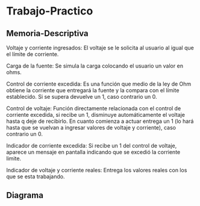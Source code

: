 # Trabajo-Practico


## Memoria-Descriptiva

Voltaje y corriente ingresados: El voltaje se le solicita al usuario al igual que el límite de corriente. 

Carga de la fuente: Se simula la carga colocando el usuario un valor en ohms.

Control de corriente excedida: Es una función que medio de la ley de Ohm obtiene la corriente que entregará la fuente y la compara con el límite establecido. Si se supera devuelve un 1, caso contrario un 0.

Control de voltaje: Función directamente relacionada con el control de corriente excedida, si recibe un 1, disminuye automáticamente el voltaje hasta q deje de recibirlo. En cuanto comienza a actuar entrega un 1 (lo hará hasta que se vuelvan a ingresar valores de voltaje y corriente), caso contrario un 0.

Indicador de corriente excedida: Si recibe un 1 del control de voltaje, aparece un mensaje en pantalla indicando que se excedió la corriente limite.

Indicador de voltaje y corriente reales: Entrega los valores reales con los que se esta trabajando.

## Diagrama
